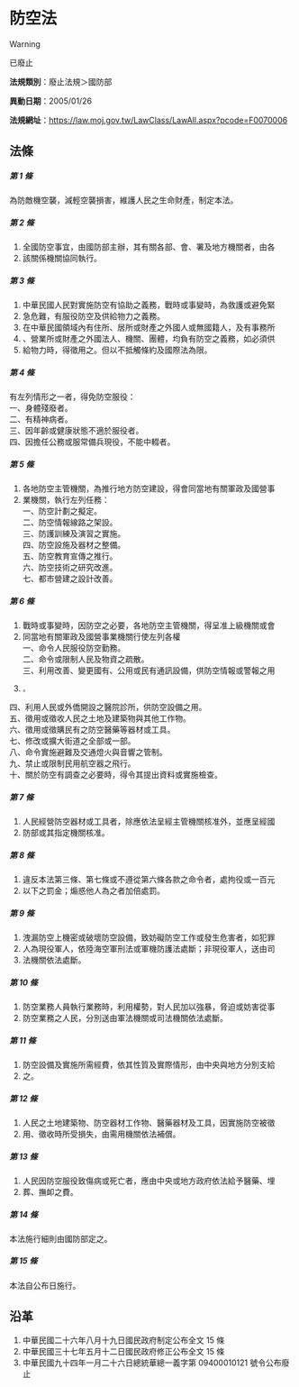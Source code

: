 # 防空法


> [!WARNING]
> 已廢止


**法規類別**：廢止法規＞國防部

**異動日期**：2005/01/26  

**法規網址**：https://law.moj.gov.tw/LawClass/LawAll.aspx?pcode=F0070006



## 法條
##### 第 1 條
為防敵機空襲，減輕空襲損害，維護人民之生命財產，制定本法。

##### 第 2 條
1. 全國防空事宜，由國防部主辦，其有關各部、會、署及地方機關者，由各
1. 該關係機關協同執行。

##### 第 3 條
1. 中華民國人民對實施防空有協助之義務，戰時或事變時，為救護或避免緊
1. 急危難，有服役防空及供給物力之義務。
1. 在中華民國領域內有住所、居所或財產之外國人或無國籍人，及有事務所
1. 、營業所或財產之外國法人、機關、團體，均負有防空之義務，如必須供
1. 給物力時，得徵用之。但以不抵觸條約及國際法為限。

##### 第 4 條
有左列情形之一者，得免防空服役：  
一、身體殘廢者。  
二、有精神病者。  
三、因年齡或健康狀態不適於服役者。  
四、因擔任公務或服常備兵現役，不能中輟者。

##### 第 5 條
1. 各地防空主管機關，為推行地方防空建設，得會同當地有關軍政及國營事
1. 業機關，執行左列任務：  
一、防空計劃之擬定。  
二、防空情報線路之架設。  
三、防護訓練及演習之實施。  
四、防空設施及器材之整備。  
五、防空教育宣傳之推行。  
六、防空技術之研究改進。  
七、都市營建之設計改善。

##### 第 6 條
1. 戰時或事變時，因防空之必要，各地防空主管機關，得呈准上級機關或會
1. 同當地有關軍政及國營事業機關行使左列各權  
一、命令人民服役防空勤務。  
二、命令或限制人民及物資之疏散。  
三、利用改善、變更國有、公用或民有通訊設備，供防空情報或警報之用
1.     。  
四、利用人民或外僑開設之醫院診所，供防空設備之用。  
五、徵用或徵收人民之土地及建築物與其他工作物。  
六、徵用或徵購民有之防空醫藥等器材或工具。  
七、修改或擴大街道之全部或一部。  
八、命令實施避難及交通燈火與音響之管制。  
九、禁止或限制民用航空器之飛行。  
十、關於防空有調查之必要時，得令其提出資料或實施檢查。

##### 第 7 條
1. 人民經營防空器材或工具者，除應依法呈經主管機關核准外，並應呈經國
1. 防部或其指定機關核准。

##### 第 8 條
1. 違反本法第三條、第七條或不遵從第六條各款之命令者，處拘役或一百元
1. 以下之罰金；煽惑他人為之者加倍處罰。

##### 第 9 條
1. 洩漏防空上機密或破壞防空設備，致妨礙防空工作或發生危害者，如犯罪
1. 人為現役軍人，依陸海空軍刑法或軍機防護法處斷；非現役軍人，送由司
1. 法機關依法處斷。

##### 第 10 條
1. 防空業務人員執行業務時，利用權勢，對人民加以強暴，脅迫或妨害從事
1. 防空業務之人民，分別送由軍法機關或司法機關依法處斷。

##### 第 11 條
1. 防空設備及實施所需經費，依其性質及實際情形，由中央與地方分別支給
1. 之。

##### 第 12 條
1. 人民之土地建築物、防空器材工作物、醫藥器材及工具，因實施防空被徵
1. 用、徵收時所受損失，由需用機關依法補償。

##### 第 13 條
1. 人民因防空服役致傷病或死亡者，應由中央或地方政府依法給予醫藥、埋
1. 葬、撫卹之費。

##### 第 14 條
本法施行細則由國防部定之。

##### 第 15 條
本法自公布日施行。

## 沿革
1. 中華民國二十六年八月十九日國民政府制定公布全文 15 條
1. 中華民國三十七年五月十二日國民政府修正公布全文 15 條
1. 中華民國九十四年一月二十六日總統華總一義字第 09400010121  號令公布廢止
